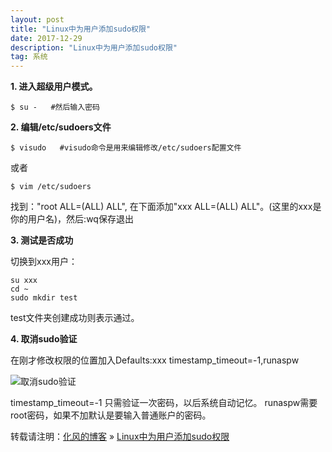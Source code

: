 ```yaml
---
layout: post
title: "Linux中为用户添加sudo权限"
date: 2017-12-29
description: "Linux中为用户添加sudo权限"
tag: 系统
---
```


﻿**1. 进入超级用户模式。**

```
$ su -   #然后输入密码
```

**2. 编辑/etc/sudoers文件**

```
$ visudo   #visudo命令是用来编辑修改/etc/sudoers配置文件
```
或者

```
$ vim /etc/sudoers
```

找到："root ALL=(ALL) ALL", 在下面添加"xxx ALL=(ALL) ALL"。(这里的xxx是你的用户名)，然后:wq保存退出

**3. 测试是否成功**

切换到xxx用户：
```
su xxx
cd ~
sudo mkdir test
```
test文件夹创建成功则表示通过。

**4. 取消sudo验证**

在刚才修改权限的位置加入Defaults:xxx timestamp_timeout=-1,runaspw

![取消sudo验证](http://img.blog.csdn.net/20171229170922185?watermark/2/text/aHR0cDovL2Jsb2cuY3Nkbi5uZXQvaGFvYWlxaWFu/font/5a6L5L2T/fontsize/400/fill/I0JBQkFCMA==/dissolve/70/gravity/SouthEast)

timestamp_timeout=-1 只需验证一次密码，以后系统自动记忆。
runaspw需要root密码，如果不加默认是要输入普通账户的密码。

转载请注明：[化风的博客](http://ChhXin.github.io) » [Linux中为用户添加sudo权限](/2017/12/Linux中为用户添加sudo权限/)  
